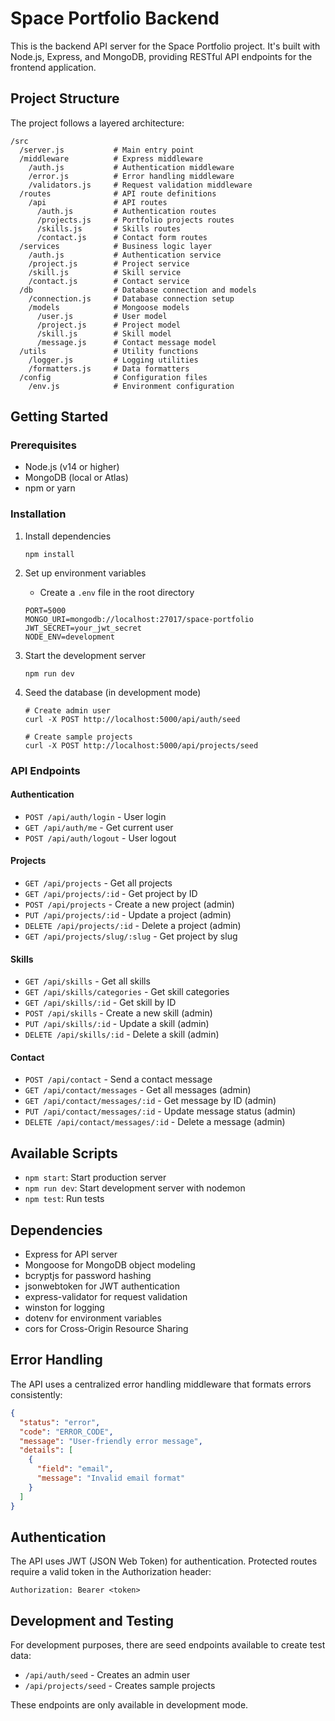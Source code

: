 # Space Portfolio Backend

This is the backend API server for the Space Portfolio project. It's built with Node.js, Express, and MongoDB, providing RESTful API endpoints for the frontend application.

## Project Structure

The project follows a layered architecture:

```
/src
  /server.js           # Main entry point
  /middleware          # Express middleware
    /auth.js           # Authentication middleware
    /error.js          # Error handling middleware
    /validators.js     # Request validation middleware
  /routes              # API route definitions
    /api               # API routes
      /auth.js         # Authentication routes
      /projects.js     # Portfolio projects routes
      /skills.js       # Skills routes
      /contact.js      # Contact form routes
  /services            # Business logic layer
    /auth.js           # Authentication service
    /project.js        # Project service
    /skill.js          # Skill service
    /contact.js        # Contact service
  /db                  # Database connection and models
    /connection.js     # Database connection setup
    /models            # Mongoose models
      /user.js         # User model
      /project.js      # Project model
      /skill.js        # Skill model
      /message.js      # Contact message model
  /utils               # Utility functions
    /logger.js         # Logging utilities
    /formatters.js     # Data formatters
  /config              # Configuration files
    /env.js            # Environment configuration
```

## Getting Started

### Prerequisites

- Node.js (v14 or higher)
- MongoDB (local or Atlas)
- npm or yarn

### Installation

1. Install dependencies
   ```
   npm install
   ```

2. Set up environment variables
   - Create a `.env` file in the root directory
   ```
   PORT=5000
   MONGO_URI=mongodb://localhost:27017/space-portfolio
   JWT_SECRET=your_jwt_secret
   NODE_ENV=development
   ```

3. Start the development server
   ```
   npm run dev
   ```

4. Seed the database (in development mode)
   ```
   # Create admin user
   curl -X POST http://localhost:5000/api/auth/seed
   
   # Create sample projects
   curl -X POST http://localhost:5000/api/projects/seed
   ```

### API Endpoints

#### Authentication
- `POST /api/auth/login` - User login
- `GET /api/auth/me` - Get current user
- `POST /api/auth/logout` - User logout

#### Projects
- `GET /api/projects` - Get all projects
- `GET /api/projects/:id` - Get project by ID
- `POST /api/projects` - Create a new project (admin)
- `PUT /api/projects/:id` - Update a project (admin)
- `DELETE /api/projects/:id` - Delete a project (admin)
- `GET /api/projects/slug/:slug` - Get project by slug

#### Skills
- `GET /api/skills` - Get all skills
- `GET /api/skills/categories` - Get skill categories
- `GET /api/skills/:id` - Get skill by ID
- `POST /api/skills` - Create a new skill (admin)
- `PUT /api/skills/:id` - Update a skill (admin)
- `DELETE /api/skills/:id` - Delete a skill (admin)

#### Contact
- `POST /api/contact` - Send a contact message
- `GET /api/contact/messages` - Get all messages (admin)
- `GET /api/contact/messages/:id` - Get message by ID (admin)
- `PUT /api/contact/messages/:id` - Update message status (admin)
- `DELETE /api/contact/messages/:id` - Delete a message (admin)

## Available Scripts

- `npm start`: Start production server
- `npm run dev`: Start development server with nodemon
- `npm test`: Run tests

## Dependencies

- Express for API server
- Mongoose for MongoDB object modeling
- bcryptjs for password hashing
- jsonwebtoken for JWT authentication
- express-validator for request validation
- winston for logging
- dotenv for environment variables
- cors for Cross-Origin Resource Sharing

## Error Handling

The API uses a centralized error handling middleware that formats errors consistently:

```json
{
  "status": "error",
  "code": "ERROR_CODE",
  "message": "User-friendly error message",
  "details": [
    {
      "field": "email",
      "message": "Invalid email format"
    }
  ]
}
```

## Authentication

The API uses JWT (JSON Web Token) for authentication. Protected routes require a valid token in the Authorization header:

```
Authorization: Bearer <token>
```

## Development and Testing

For development purposes, there are seed endpoints available to create test data:
- `/api/auth/seed` - Creates an admin user
- `/api/projects/seed` - Creates sample projects

These endpoints are only available in development mode.